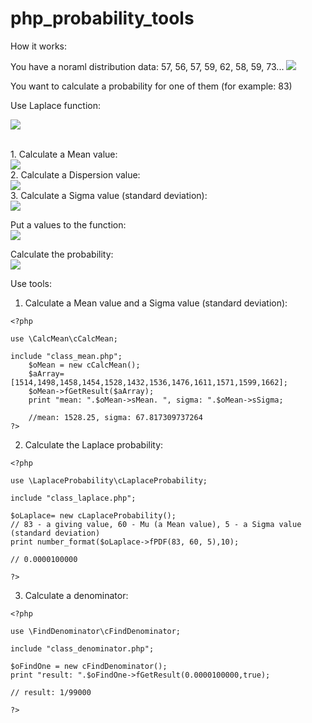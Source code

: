 # php_probability_tools

How it works:

You have a noraml distribution data:
57, 56, 57, 59, 62, 58, 59, 73...
<img src="https://github.com/alchemist314/images/blob/e15457d97d585379d84f178b84f0469db8c8bdb6/probability_tools/Laplace/normal_distribution.png?raw=true">

You want to calculate a probability for one of them (for example: 83)

Use Laplace function:

<img src="https://github.com/alchemist314/images/blob/e15457d97d585379d84f178b84f0469db8c8bdb6/probability_tools/Laplace/gauss_formula_rashet_veroyatnosti.png?raw=true">

<br>1. Calculate a Mean value:
<br><img src="https://github.com/alchemist314/images/blob/e15457d97d585379d84f178b84f0469db8c8bdb6/probability_tools/Laplace/calculate_mean.png?raw=true">
<br>2. Calculate a Dispersion value:
<br><img src="https://github.com/alchemist314/images/blob/e15457d97d585379d84f178b84f0469db8c8bdb6/probability_tools/Laplace/calculate_dispersion.png?raw=true">
<br>3. Calculate a Sigma value (standard deviation):
<br><img src="https://github.com/alchemist314/images/blob/e15457d97d585379d84f178b84f0469db8c8bdb6/probability_tools/Laplace/calculate_sigma.png?raw=true">

Put a values to the function:
<br><img src="https://github.com/alchemist314/images/blob/e15457d97d585379d84f178b84f0469db8c8bdb6/probability_tools/Laplace/gauss_formula_rashet_veroyatnosti_solution.png?raw=true">

Calculate the probability:
<br><img src="https://github.com/alchemist314/images/blob/e15457d97d585379d84f178b84f0469db8c8bdb6/probability_tools/Laplace/gauss_formula_rashet_veroyatnosti_solution1.png?raw=true">

Use tools:
1. Calculate a Mean value and a Sigma value (standard deviation):

```
<?php

use \CalcMean\cCalcMean;

include "class_mean.php";
    $oMean = new cCalcMean();
    $aArray=[1514,1498,1458,1454,1528,1432,1536,1476,1611,1571,1599,1662];
    $oMean->fGetResult($aArray);
    print "mean: ".$oMean->sMean. ", sigma: ".$oMean->sSigma;

    //mean: 1528.25, sigma: 67.817309737264
?>
```
2. Calculate the Laplace probability:

```
<?php

use \LaplaceProbability\cLaplaceProbability;

include "class_laplace.php";

$oLaplace= new cLaplaceProbability();
// 83 - a giving value, 60 - Mu (a Mean value), 5 - a Sigma value (standard deviation)
print number_format($oLaplace->fPDF(83, 60, 5),10);

// 0.0000100000

?>
```

3. Calculate a denominator:

```
<?php

use \FindDenominator\cFindDenominator;

include "class_denominator.php";

$oFindOne = new cFindDenominator();
print "result: ".$oFindOne->fGetResult(0.0000100000,true);

// result: 1/99000

?>
```
